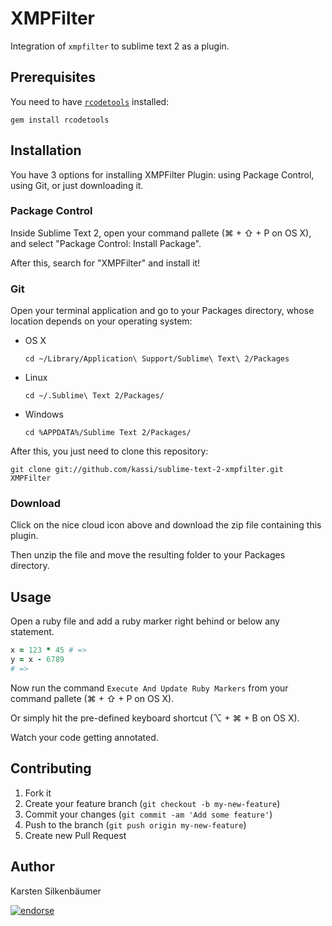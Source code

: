 # XMPFilter

Integration of `xmpfilter` to sublime text 2 as a plugin.

## Prerequisites

You need to have [`rcodetools`](http://rubygems.org/gems/rcodetools) installed:

```shell
gem install rcodetools
```

## Installation

You have 3 options for installing XMPFilter Plugin: using Package Control, using Git, or just downloading it.

### Package Control

Inside Sublime Text 2, open your command pallete (⌘ + ⇧ + P on OS X), and select "Package Control: Install Package".

After this, search for "XMPFilter" and install it!

### Git

Open your terminal application and go to your Packages directory, whose location depends on your operating system:

* OS X

    ```shell
    cd ~/Library/Application\ Support/Sublime\ Text\ 2/Packages
    ```

* Linux

    ```shell
    cd ~/.Sublime\ Text 2/Packages/
    ```

* Windows

    ```shell
    cd %APPDATA%/Sublime Text 2/Packages/
    ```

After this, you just need to clone this repository:

```shell
git clone git://github.com/kassi/sublime-text-2-xmpfilter.git XMPFilter
```

### Download

Click on the nice cloud icon above and download the zip file containing this plugin.

Then unzip the file and move the resulting folder to your Packages directory.

## Usage

Open a ruby file and add a ruby marker right behind or below any statement.

```ruby
x = 123 * 45 # =>
y = x - 6789
# =>
```

Now run the command `Execute And Update Ruby Markers` from your command pallete (⌘ + ⇧ + P on OS X).

Or simply hit the pre-defined keyboard shortcut (⌥ + ⌘ + B on OS X).

Watch your code getting annotated.

## Contributing

1. Fork it
2. Create your feature branch (`git checkout -b my-new-feature`)
3. Commit your changes (`git commit -am 'Add some feature'`)
4. Push to the branch (`git push origin my-new-feature`)
5. Create new Pull Request

## Author

Karsten Silkenbäumer

[![endorse](http://api.coderwall.com/ksi/endorsecount.png)](http://coderwall.com/ksi)

